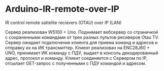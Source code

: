 # Arduino-IR-remote-over-IP
IR control remote sattelite recievers (OTAU) over IP (LAN)

Сервер реализован W5100 + Uno. Поднимает вебсервер со страничкой с сохраненными командами от трех разных пультов ресиверов Otau TV.
Сервер ожидает подключения клиента для приема команд и адресов и отправку их на ИК трансмиттер.
Клиент реализован на ENC28J60 + UNO, принимает ИК команду с ПДУ, выдает в консоль декодированный адрес, протокол и команду.
Клиент соединяется с Сервером по IP, отсылает  GET-запрос с полученными с ПДУ командой и адресом. 
